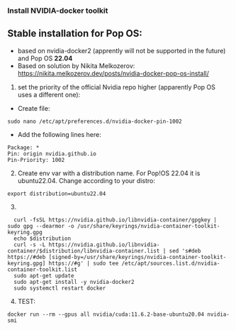 ### Install NVIDIA-docker toolkit

## Stable installation for Pop OS:
  - based on nvidia-docker2 (apprently will not be supported in the future) and Pop OS **22.04**
  - Based on solution by Nikita Melkozerov:
    https://nikita.melkozerov.dev/posts/nvidia-docker-pop-os-install/

1. set the priority of the official Nvidia repo higher (apparently Pop OS uses a different one):
  - Create file:
  ```
  sudo nano /etc/apt/preferences.d/nvidia-docker-pin-1002
  ```
  - Add the following lines here:
  ```
  Package: *
  Pin: origin nvidia.github.io
  Pin-Priority: 1002
  ```
2. Create env var with a distribution name. For Pop!OS 22.04 it is ubuntu22.04. Change according to your distro:

```
export distribution=ubuntu22.04
```

3. 
```
  curl -fsSL https://nvidia.github.io/libnvidia-container/gpgkey | sudo gpg --dearmor -o /usr/share/keyrings/nvidia-container-toolkit-keyring.gpg
  echo $distribution
  curl -s -L https://nvidia.github.io/libnvidia-container/$distribution/libnvidia-container.list | sed 's#deb https://#deb [signed-by=/usr/share/keyrings/nvidia-container-toolkit-keyring.gpg] https://#g' | sudo tee /etc/apt/sources.list.d/nvidia-container-toolkit.list
  sudo apt-get update
  sudo apt-get install -y nvidia-docker2
  sudo systemctl restart docker
```

4. TEST:
```
docker run --rm --gpus all nvidia/cuda:11.6.2-base-ubuntu20.04 nvidia-smi
```
